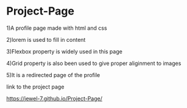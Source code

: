 # Project-Page

1)A profile page made with html and css

2)lorem is used to fill in content

3)Flexbox property is widely used in this page

4)Grid property is also been used to give proper aliginment to images

5)It is a redirected page of the profile

link to the project page

https://jewel-7.github.io/Project-Page/

